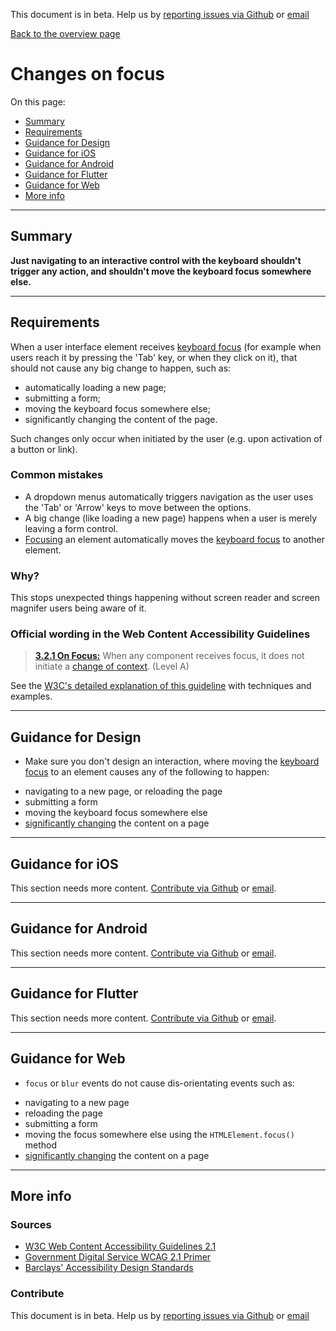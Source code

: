 This document is in beta. Help us by [reporting issues via Github](https://github.com/theappbusiness/accessibility-guidelines) or [email](mailto:jeanfrancois@theappbusiness.com)

[Back to the overview page](./../index.html)

# Changes on focus

On this page:
* [Summary](#summary)
* [Requirements](#requirements)
* [Guidance for Design](#guidance-for-design)
* [Guidance for iOS](#guidance-for-ios)
* [Guidance for Android](#guidance-for-android)
* [Guidance for Flutter](#guidance-for-flutter)
* [Guidance for Web](#guidance-for-web)
* [More info](#more-info)

---

## Summary

**Just navigating to an interactive control with the keyboard shouldn't trigger any action, and shouldn't move the keyboard focus somewhere else.**

---

## Requirements

When a user interface element receives [keyboard focus](./definitions.md#keyboard-focus) (for example when users reach it by pressing the 'Tab' key, or when they click on it), that should not cause any big change to happen, such as:
* automatically loading a new page;
* submitting a form;
* moving the keyboard focus somewhere else;
* significantly changing the content of the page.

Such changes only occur when initiated by the user (e.g. upon activation of a button or link).

### Common mistakes

*   A dropdown menus automatically triggers navigation as the user uses the 'Tab' or 'Arrow' keys to move between the options.
*   A big change (like loading a new page) happens when a user is merely leaving a form control.
*   [Focusing](./definitions.md#keyboard-focus) an element automatically moves the [keyboard focus](./definitions.md#keyboard-focus) to another element.

### Why?

This stops unexpected things happening without screen reader and screen magnifer users being aware of it.

### Official wording in the Web Content Accessibility Guidelines

> [**3.2.1 On Focus:**](https://www.w3.org/TR/UNDERSTANDING-WCAG20/consistent-behavior-receive-focus.html) When any component receives focus, it does not initiate a [change of context](https://www.w3.org/TR/UNDERSTANDING-WCAG20/consistent-behavior-receive-focus.html#context-changedef). (Level A)

See the [W3C's detailed explanation of this guideline](https://www.w3.org/TR/UNDERSTANDING-WCAG20/consistent-behavior-receive-focus.html) with techniques and examples.

---

## Guidance for Design

* Make sure you don't design an interaction, where moving the [keyboard focus](./definitions.md#keyboard-focus) to an element causes any of the following to happen:
- navigating to a new page, or reloading the page
- submitting a form
- moving the keyboard focus somewhere else
- [significantly changing](https://www.w3.org/TR/UNDERSTANDING-WCAG20/consistent-behavior-receive-focus.html#context-changedef) the content on a page

---

## Guidance for iOS

This section needs more content. [Contribute via Github](https://github.com/theappbusiness/accessibility-guidelines/) or [email](mailto:kane.cheshire@theappbusiness.com).

---

## Guidance for Android

This section needs more content. [Contribute via Github](https://github.com/theappbusiness/accessibility-guidelines/) or [email](mailto:jeanfrancois@theappbusiness.com).

---

## Guidance for Flutter

This section needs more content. [Contribute via Github](https://github.com/theappbusiness/accessibility-guidelines/) or [email](mailto:jacek.kulinski@theappbusiness.com).

---

## Guidance for Web

*   `focus` or `blur` events do not cause dis-orientating events such as:
- navigating to a new page
- reloading the page
- submitting a form
- moving the focus somewhere else using the `HTMLElement.focus()` method
- [significantly changing](https://www.w3.org/TR/UNDERSTANDING-WCAG20/consistent-behavior-receive-focus.html#context-changedef) the content on a page

---

## More info

### Sources

* [W3C Web Content Accessibility Guidelines 2.1](https://www.w3.org/TR/WCAG21/)
* [Government Digital Service WCAG 2.1 Primer](https://alphagov.github.io/wcag-primer/)
* [Barclays' Accessibility Design Standards](https://home.barclays/who-we-are/our-suppliers/our-requirements-of-external-suppliers/)

### Contribute

This document is in beta. Help us by [reporting issues via Github](https://github.com/theappbusiness/accessibility-guidelines) or [email](mailto:jeanfrancois@theappbusiness.com)
